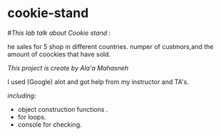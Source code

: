 # cookie-stand

#*This lab talk about Cookie stand* :

he sales for 5 shop in different countries.
numper of custmors,and the amount of coockies that have sold.

*This project is create by Ala'a Mahasneh*

I used (Google) alot and got help from my instructor and TA's.


*including:*
- object construction functions .
- for loops.
- console for checking.


